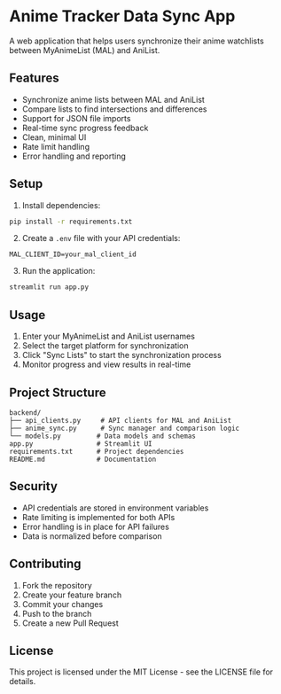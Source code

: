 # Anime Tracker Data Sync App

A web application that helps users synchronize their anime watchlists between MyAnimeList (MAL) and AniList.

## Features

- Synchronize anime lists between MAL and AniList
- Compare lists to find intersections and differences
- Support for JSON file imports
- Real-time sync progress feedback
- Clean, minimal UI
- Rate limit handling
- Error handling and reporting

## Setup

1. Install dependencies:
```bash
pip install -r requirements.txt
```

2. Create a `.env` file with your API credentials:
```
MAL_CLIENT_ID=your_mal_client_id
```

3. Run the application:
```bash
streamlit run app.py
```

## Usage

1. Enter your MyAnimeList and AniList usernames
2. Select the target platform for synchronization
3. Click "Sync Lists" to start the synchronization process
4. Monitor progress and view results in real-time

## Project Structure

```
backend/
├── api_clients.py     # API clients for MAL and AniList
├── anime_sync.py      # Sync manager and comparison logic
└── models.py         # Data models and schemas
app.py                # Streamlit UI
requirements.txt      # Project dependencies
README.md             # Documentation
```

## Security

- API credentials are stored in environment variables
- Rate limiting is implemented for both APIs
- Error handling is in place for API failures
- Data is normalized before comparison

## Contributing

1. Fork the repository
2. Create your feature branch
3. Commit your changes
4. Push to the branch
5. Create a new Pull Request

## License

This project is licensed under the MIT License - see the LICENSE file for details.

